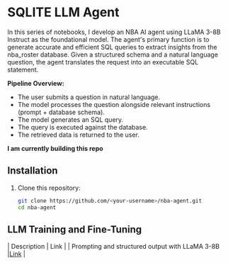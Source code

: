 # SQLITE LLM Agent 
In this series of notebooks, I develop an NBA AI agent using LLaMA 3-8B Instruct as the foundational model. The agent's primary function is to generate accurate and efficient SQL queries to extract insights from the nba_roster database. Given a structured schema and a natural language question, the agent translates the request into an executable SQL statement.

**Pipeline Overview:**

- The user submits a question in natural language.
- The model processes the question alongside relevant instructions (prompt + database schema).
- The model generates an SQL query.
- The query is executed against the database.
- The retrieved data is returned to the user.



 **I am currently building this repo** 

## Installation

1. Clone this repository:
   ```bash
   git clone https://github.com/<your-username>/nba-agent.git
   cd nba-agent


## LLM Training and Fine-Tuning
| Description | Link |
| Prompting and structured output with LLaMA 3-8B |[Link](https://github.com/sbedoya/sqlite_agent/notebooks/prompting_llama3.ipynb) |
